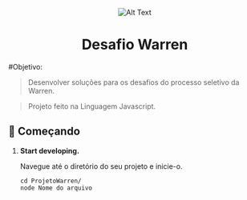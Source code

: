 <div align="center">

![Alt Text](https://media.giphy.com/media/vFKqnCdLPNOKc/giphy.gif)
 
</div>


<h1 align="center">
  Desafio Warren
</h1>
#Objetivo: 

>Desenvolver soluções para os desafios do processo seletivo da Warren.

>Projeto feito na Linguagem Javascript.

## 🚀 Começando

1.  **Start developing.**

    Navegue até o diretório do seu projeto e inicie-o.

    ```shell
    cd ProjetoWarren/
    node Nome do arquivo
    ```



